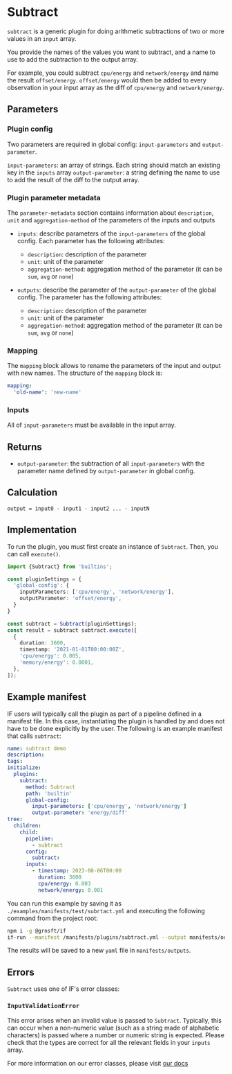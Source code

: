 # Subtract

`subtract` is a generic plugin for doing arithmetic subtractions of two or more values in an `input` array.

You provide the names of the values you want to subtract, and a name to use to add the subtraction to the output array.

For example, you could subtract `cpu/energy` and `network/energy` and name the result `offset/energy`. `offset/energy` would then be added to every observation in your input array as the diff of `cpu/energy` and `network/energy`.

## Parameters

### Plugin config

Two parameters are required in global config: `input-parameters` and `output-parameter`.

`input-parameters`: an array of strings. Each string should match an existing key in the `inputs` array
`output-parameter`: a string defining the name to use to add the result of the diff to the output array.

### Plugin parameter metadata

The `parameter-metadata` section contains information about `description`, `unit` and `aggregation-method` of the parameters of the inputs and outputs

- `inputs`: describe parameters of the `input-parameters` of the global config. Each parameter has the following attributes:

  - `description`: description of the parameter
  - `unit`: unit of the parameter
  - `aggregation-method`: aggregation method of the parameter (it can be `sum`, `avg` or `none`)

- `outputs`: describe the parameter of the `output-parameter` of the global config. The parameter has the following attributes:
  - `description`: description of the parameter
  - `unit`: unit of the parameter
  - `aggregation-method`: aggregation method of the parameter (it can be `sum`, `avg` or `none`)

### Mapping

The `mapping` block allows to rename the parameters of the input and output with new names. The structure of the `mapping` block is:

```yaml
mapping:
  'old-name': 'new-name'
```

### Inputs

All of `input-parameters` must be available in the input array.

## Returns

- `output-parameter`: the subtraction of all `input-parameters` with the parameter name defined by `output-parameter` in global config.

## Calculation

```pseudocode
output = input0 - input1 - input2 ... - inputN
```

## Implementation

To run the plugin, you must first create an instance of `Subtract`. Then, you can call `execute()`.

```typescript
import {Subtract} from 'builtins';

const pluginSettings = {
  'global-config': {
    inputParameters: ['cpu/energy', 'network/energy'],
    outputParameter: 'offset/energy',
  }
}

const subtract = Subtract(pluginSettings);
const result = subtract subtract.execute([
  {
    duration: 3600,
    timestamp: '2021-01-01T00:00:00Z',
    'cpu/energy': 0.005,
    'memory/energy': 0.0001,
  },
]);
```

## Example manifest

IF users will typically call the plugin as part of a pipeline defined in a manifest file. In this case, instantiating the plugin is handled by and does not have to be done explicitly by the user. The following is an example manifest that calls `subtract`:

```yaml
name: subtract demo
description:
tags:
initialize:
  plugins:
    subtract:
      method: Subtract
      path: 'builtin'
      global-config:
        input-parameters: ['cpu/energy', 'network/energy']
        output-parameter: 'energy/diff'
tree:
  children:
    child:
      pipeline:
        - subtract
      config:
        subtract:
      inputs:
        - timestamp: 2023-08-06T00:00
          duration: 3600
          cpu/energy: 0.003
          network/energy: 0.001
```

You can run this example by saving it as `./examples/manifests/test/subrtact.yml` and executing the following command from the project root:

```sh
npm i -g @grnsft/if
if-run --manifest /manifests/plugins/subtract.yml --output manifests/outputs/subtract.yml
```

The results will be saved to a new `yaml` file in `manifests/outputs`.

## Errors

`Subtract` uses one of IF's error classes:

### `InputValidationError`

This error arises when an invalid value is passed to `Subtract`. Typically, this can occur when a non-numeric value (such as a string made of alphabetic characters) is passed where a number or numeric string is expected. Please check that the types are correct for all the relevant fields in your `inputs` array.

For more information on our error classes, please visit [our docs](https://if.greensoftware.foundation/reference/errors)
